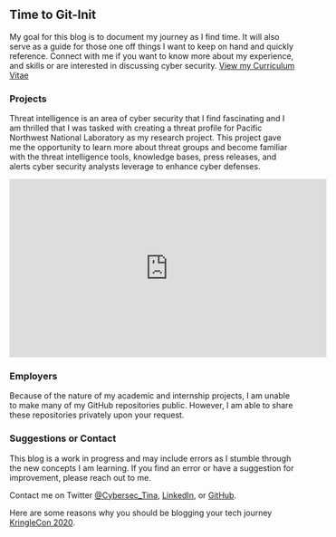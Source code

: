 ## Time to Git-Init
My goal for this blog is to document my journey as I find time. It will also serve as a guide for those one off things I want to keep on hand and quickly reference. Connect with me if you want to know more about my experience, and skills or are interested in discussing cyber security.
<a href="cv">View my Curriculum Vitae</a>

### Projects
Threat intelligence is an area of cyber security that I find fascinating and I am thrilled that I was tasked with creating a threat profile for Pacific Northwest National Laboratory as my research project. This project gave me the opportunity to learn more about threat groups and become familiar with the threat intelligence tools, knowledge bases, press releases, and alerts cyber security analysts leverage to enhance cyber defenses.

<iframe width="560" height="315" src="https://www.youtube.com/embed/qj2Pot2LP5Q" title="YouTube video player" frameborder="0" allow="accelerometer; autoplay; clipboard-write; encrypted-media; gyroscope; picture-in-picture; web-share" allowfullscreen></iframe>

### Employers
Because of the nature of my academic and internship projects, I am unable to make many of my GitHub repositories public. However, I am able to share these repositories privately upon your request.

### Suggestions or Contact
This blog is a work in progress and may include errors as I stumble through the new concepts I am learning. If you find an error or have a suggestion for improvement, please reach out to me.

Contact me on Twitter [@Cybersec_Tina](https://twitter.com/cybersec_tina), [LinkedIn](https://www.linkedin.com/in/techtina/), or [GitHub](https://github.com/tinaellis).

Here are some reasons why you should be blogging your tech journey [KringleCon 2020](https://youtu.be/NKHF5VZmCig).
